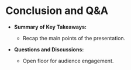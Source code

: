 # Conclusion and Q&A

- **Summary of Key Takeaways:**
  - Recap the main points of the presentation.
  
- **Questions and Discussions:**
  - Open floor for audience engagement.
